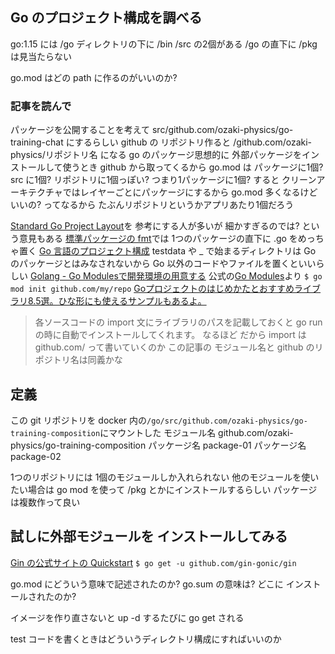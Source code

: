 ## Go のプロジェクト構成を調べる
go:1.15 には /go ディレクトリの下に /bin /src の2個がある
/go の直下に /pkg は見当たらない

go.mod はどの path に作るのがいいのか?
### 記事を読んで
パッケージを公開することを考えて src/github.com/ozaki-physics/go-training-chat にするらしい
github の リポジトリ作ると /github.com/ozaki-physics/リポジトリ名 になる
go のパッケージ思想的に 外部パッケージをインストールして使うとき github から取ってくるから
go.mod は パッケージに1個? src に1個?
リポジトリに1個っぽい? つまり1パッケージに1個?
すると クリーンアーキテクチャではレイヤーごとにパッケージにするから go.mod 多くなるけどいいの?
ってなるから たぶんリポジトリというかアプリあたり1個だろう

[Standard Go Project Layout](https://github.com/golang-standards/project-layout/blob/master/README_ja.md)を
参考にする人が多いが 細かすぎるのでは? という意見もある
[標準パッケージの fmt](https://github.com/golang/go/tree/master/src/fmt)では
1つのパッケージの直下に .go をめっちゃ置く
[Go 言語のプロジェクト構成](https://blog.tokoyax.com/entry/go/project)
testdata や _ で始まるディレクトリは Go のパッケージとはみなされないから Go 以外のコードやファイルを置くといいらしい
[Golang - Go Modulesで開発環境の用意する](https://qiita.com/so-heee/items/56f5317b42cec3d94383)
公式の[Go Modules](https://github.com/golang/go/wiki/Modules)より
`$ go mod init github.com/my/repo`
[Goプロジェクトのはじめかたとおすすめライブラリ8.5選。ひな形にも使えるサンプルもあるよ。](https://qiita.com/yagi_eng/items/65cd812107362d36ae86)
>各ソースコードの import 文にライブラリのパスを記載しておくと go run の時に自動でインストールしてくれます。
なるほど だから import は github.com/ って書いていくのか
この記事の モジュール名と github のリポジトリ名は同義かな

## 定義
この git リポジトリを
docker 内の`/go/src/github.com/ozaki-physics/go-training-composition`にマウントした
モジュール名 github.com/ozaki-physics/go-training-composition
パッケージ名 package-01
パッケージ名 package-02

1つのリポジトリには 1個のモジュールしか入れられない
他のモジュールを使いたい場合は go mod を使って /pkg とかにインストールするらしい
パッケージは複数作って良い

## 試しに外部モジュールを インストールしてみる
[Gin の公式サイトの Quickstart](https://gin-gonic.com/docs/quickstart/)
`$ go get -u github.com/gin-gonic/gin`

go.mod にどういう意味で記述されたのか?
go.sum の意味は?
どこに インストールされたのか?

イメージを作り直さないと up -d するたびに go get される

test コードを書くときはどういうディレクトリ構成にすればいいのか

